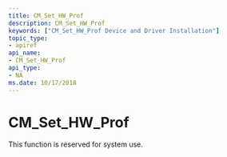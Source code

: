 ```yaml
---
title: CM_Set_HW_Prof
description: CM_Set_HW_Prof
keywords: ["CM_Set_HW_Prof Device and Driver Installation"]
topic_type:
- apiref
api_name:
- CM_Set_HW_Prof
api_type:
- NA
ms.date: 10/17/2018
---
```


# CM_Set_HW_Prof

This function is reserved for system use.
